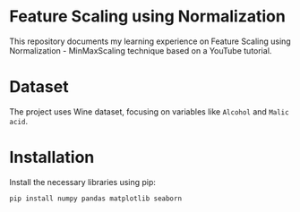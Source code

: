 # Feature Scaling using Normalization
This repository documents my learning experience on Feature Scaling using Normalization - MinMaxScaling technique based on a YouTube tutorial.

# Dataset
The project uses Wine dataset, focusing on variables like  `Alcohol` and `Malic acid`.

# Installation
Install the necessary libraries using pip:
```bash
pip install numpy pandas matplotlib seaborn
